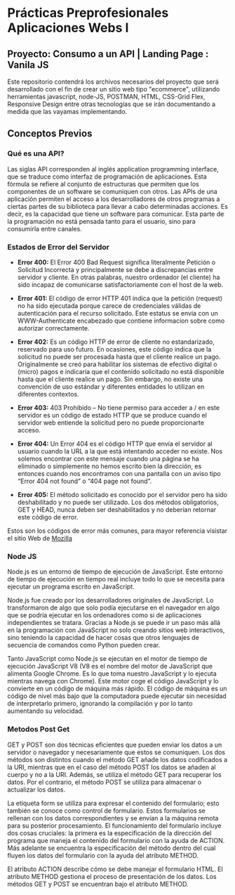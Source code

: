 # Prácticas Preprofesionales Aplicaciones Webs I
## Proyecto: Consumo a un API | Landing Page : Vanila JS

Este repositorio contendrá los archivos necesarios del proyecto que será desarrollado con el fin de crear un sitio web tipo "ecommerce", utilizando herramientas javascript, node-JS, POSTMAN,  HTML, CSS-Grid Flex, Responsive Design entre otras tecnologías que se irán documentando a medida que las vayamas implementando.

## Conceptos Previos
### Qué es una API?
Las siglas API corresponden al inglés application programming interface, que se traduce como interfaz de programación de aplicaciones. Esta fórmula se refiere al conjunto de estructuras que permiten que los componentes de un software se comuniquen con otros.
Las APIs de una aplicación permiten el acceso a los desarrolladores de otros programas a ciertas partes de su biblioteca para llevar a cabo determinadas acciones. Es decir, es la capacidad que tiene un software para comunicar.
Esta parte de la programación no está pensada tanto para el usuario, sino para consumirla entre canales. 

### Estados de Error del Servidor
- **Error 400:**
El Error 400 Bad Request significa literalmente Petición o Solicitud Incorrecta y principalmente se debe a discrepancias entre servidor y cliente. En otras palabras, nuestro ordenador (el cliente) ha sido incapaz de comunicarse satisfactoriamente con el host de la web.

- **Error 401:**
El código de error HTTP 401 indica que la petición (request) no ha sido ejecutada porque carece de credenciales válidas de autenticación para el recurso solicitado. Este estatus se envia con un WWW-Authenticate encabezado que contiene informacion sobre como autorizar correctamente.

- **Error 402:**
Es un código HTTP de error de cliente no estandarizado, reservado para uso futuro.
En ocasiones, este código indica que la solicitud no puede ser procesada hasta que el cliente realice un pago. Originalmente se creó para habilitar los sistemas de efectivo digital o (micro) pagos e indicaría que el contenido solicitado no está disponible hasta que el cliente realice un pago. Sin embargo, no existe una convención de uso estándar y diferentes entidades lo utilizan en diferentes contextos.

- **Error 403:**
403 Prohibido – No tiene permiso para acceder a / en este servidor es un código de estado HTTP que se produce cuando el servidor web entiende la solicitud pero no puede proporcionarte acceso.

- **Error 404:**
Un Error 404 es el código HTTP que envía el servidor al usuario cuando la URL a la que está intentando acceder no existe. Nos solemos encontrar con este mensaje cuando una página se ha eliminado o simplemente no hemos escrito bien la dirección, es entonces cuando nos encontramos con una pantalla con un aviso tipo “Error 404 not found” o “404 page not found”.

- **Error 405:**
El método solicitado es conocido por el servidor pero ha sido deshabilitado y no puede ser utilizado. Los dos métodos obligatorios, GET y HEAD, nunca deben ser deshabilitados y no deberían retornar este código de error.

Estos son los códigos de error más comunes, para mayor referencia visistar el sitio Web de [Mozilla]

### Node JS
Node.js es un entorno de tiempo de ejecución de JavaScript. Este entorno de tiempo de ejecución en tiempo real incluye todo lo que se necesita para ejecutar un programa escrito en JavaScript. 

Node.js fue creado por los desarrolladores originales de JavaScript. Lo transformaron de algo que solo podía ejecutarse en el navegador en algo que se podría ejecutar en los ordenadores como si de aplicaciones independientes se tratara. Gracias a Node.js se puede ir un paso más allá en la programación con JavaScript no solo creando sitios web interactivos, sino teniendo la capacidad de hacer cosas que otros lenguajes de secuencia de comandos como Python pueden crear. 

Tanto JavaScript como Node.js se ejecutan en el motor de tiempo de ejecución JavaScript V8 (V8 es el nombre del motor de JavaScript que alimenta Google Chrome. Es lo que toma nuestro JavaScript y lo ejecuta mientras navega con Chrome). Este motor coge el código JavaScript y lo convierte en un código de máquina más rápido. El código de máquina es un código de nivel más bajo que la computadora puede ejecutar sin necesidad de interpretarlo primero, ignorando la compilación y por lo tanto aumentando su velocidad. 

### Metodos Post Get
GET y POST son dos técnicas eficientes que pueden enviar los datos a un servidor o navegador y necesariamente que estos se comuniquen. Los dos métodos son distintos cuando el método GET añade los datos codificados a la URI, mientras que en el caso del método POST los datos se añaden al cuerpo y no a la URI. Además, se utiliza el método GET para recuperar los datos. Por el contrario, el método POST se utiliza para almacenar o actualizar los datos.

La etiqueta form se utiliza para expresar el contenido del formulario; esto también se conoce como control de formulario. Estos formularios se rellenan con los datos correspondientes y se envían a la máquina remota para su posterior procesamiento. El funcionamiento del formulario incluye dos cosas cruciales: la primera es la especificación de la dirección del programa que maneja el contenido del formulario con la ayuda de ACTION. Más adelante se encuentra la especificación del método dentro del cual fluyen los datos del formulario con la ayuda del atributo METHOD.

El atributo ACTION describe cómo se debe manejar el formulario HTML. El atributo METHOD gestiona el proceso de presentación de los datos. Los métodos GET y POST se encuentran bajo el atributo METHOD.

[Mozilla]: <https://developer.mozilla.org/es/docs/Web/HTTP/Status>

<!-- Git en Windows 10  Branch Ramas  Remote  SSH key gen  Pull  Push  Commint  Add  Pull Request -->
